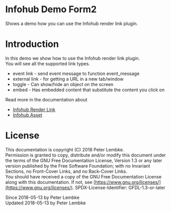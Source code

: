 # Infohub Demo Form2

Shows a demo how you can use the Infohub render link plugin.

# Introduction

In this demo we show how to use the Infohub render link plugin.  
You will see all the supported link types.

- event link - send event message to function event_message
- external link - for getting a URL in a new tab/window
- toggle - Can show/hide an object on the screen
- embed - Has embedded content that substitute the content you click on

Read more in the documentation about

- [Infohub Render Link](plugin,infohub_render_link)
- [Infohub Asset](plugin,infohub_asset)

# License

This documentation is copyright (C) 2018 Peter Lembke.  
Permission is granted to copy, distribute and/or modify this document under the terms of the GNU Free Documentation
License, Version 1.3 or any later version published by the Free Software Foundation; with no Invariant Sections, no
Front-Cover Links, and no Back-Cover Links.  
You should have received a copy of the GNU Free Documentation License along with this documentation. If not,
see [https://www.gnu.org/licenses/](https://www.gnu.org/licenses/). SPDX-License-Identifier: GFDL-1.3-or-later

Since 2018-05-13 by Peter Lembke  
Updated 2018-05-13 by Peter Lembke  
